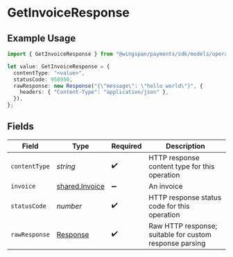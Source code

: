 # GetInvoiceResponse

## Example Usage

```typescript
import { GetInvoiceResponse } from "@wingspan/payments/sdk/models/operations";

let value: GetInvoiceResponse = {
  contentType: "<value>",
  statusCode: 958950,
  rawResponse: new Response("{\"message\": \"hello world\"}", {
    headers: { "Content-Type": "application/json" },
  }),
};
```

## Fields

| Field                                                                 | Type                                                                  | Required                                                              | Description                                                           |
| --------------------------------------------------------------------- | --------------------------------------------------------------------- | --------------------------------------------------------------------- | --------------------------------------------------------------------- |
| `contentType`                                                         | *string*                                                              | :heavy_check_mark:                                                    | HTTP response content type for this operation                         |
| `invoice`                                                             | [shared.Invoice](../../../sdk/models/shared/invoice.md)               | :heavy_minus_sign:                                                    | An invoice                                                            |
| `statusCode`                                                          | *number*                                                              | :heavy_check_mark:                                                    | HTTP response status code for this operation                          |
| `rawResponse`                                                         | [Response](https://developer.mozilla.org/en-US/docs/Web/API/Response) | :heavy_check_mark:                                                    | Raw HTTP response; suitable for custom response parsing               |